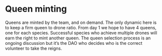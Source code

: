 # Queen minting

Queens are minted by the team, and on demand. The only dynamic here is to keep a firm queen to drone ratio. From day 1 we hope to have 4 queens, one for each species. Successful species who achieve multiple drones will earn the right to mint another queen. The queen selection process is an ongoing discussion but it’s the DAO who decides who is the correct volunteer to take the reigns.
